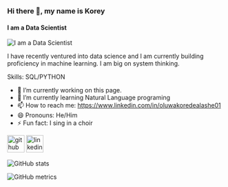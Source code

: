 ### Hi there 👋, my name is Korey
#### I am a Data Scientist
![I am a Data Scientist](https://media.licdn.com/dms/image/D4E16AQGlRYsm4KqJFw/profile-displaybackgroundimage-shrink_350_1400/0/1687466688706?e=1693440000&v=beta&t=gARhV_UP8ImBJf-BAEyzHCTWPMQc3mWMveDj2F0ZzMQ)

I have recently ventured into data science and I am currently building proficiency in machine learning. I am big on system thinking.

Skills: SQL/PYTHON

- 🔭 I’m currently working on this page. 
- 🌱 I’m currently learning Natural Language programing 
- 📫 How to reach me: https://www.linkedin.com/in/oluwakoredealashe01 
- 😄 Pronouns: He/Him 
- ⚡ Fun fact: I sing in a choir 


[<img src='https://cdn.jsdelivr.net/npm/simple-icons@3.0.1/icons/github.svg' alt='github' height='40'>](https://github.com/Korey01)  [<img src='https://cdn.jsdelivr.net/npm/simple-icons@3.0.1/icons/linkedin.svg' alt='linkedin' height='40'>](https://www.linkedin.com/in/https://www.linkedin.com/in/oluwakoredealashe01/)  

![GitHub stats](https://github-readme-stats.vercel.app/api?username=Korey01&show_icons=true)  

![GitHub metrics](https://metrics.lecoq.io/Korey01)  


